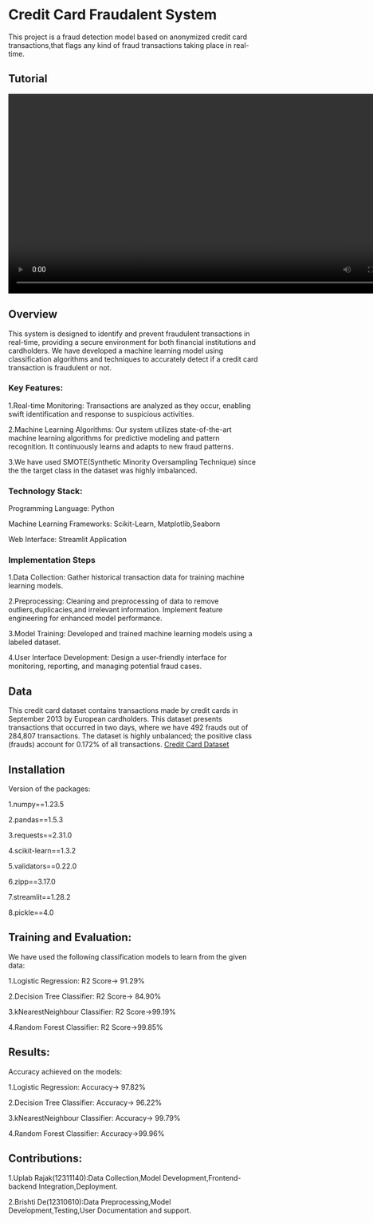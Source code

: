 # Credit Card Fraudalent System

This project is a fraud detection model based on anonymized credit card transactions,that flags any kind of fraud transactions taking place in real-time.


## Tutorial
<video width="800" height="400" controls autoplay loop>
  <source src="Detection_Video.mp4" type="video/mp4">
  Your browser does not support the video tag.
</video>

## Overview
This system is designed to identify and prevent fraudulent transactions in real-time, providing a secure environment for both financial institutions and cardholders. We have developed a machine learning model using classification algorithms and techniques to accurately detect if a credit card transaction is fraudulent or not. 

### Key Features:
1.Real-time Monitoring: Transactions are analyzed as they occur, enabling swift identification and response to suspicious activities.

2.Machine Learning Algorithms: Our system utilizes state-of-the-art machine learning algorithms for predictive modeling and pattern recognition. It continuously learns and adapts to new fraud patterns.

3.We have used SMOTE(Synthetic Minority Oversampling Technique) since the the target class in the dataset was highly imbalanced.

### Technology Stack:
Programming Language: Python

Machine Learning Frameworks: Scikit-Learn, Matplotlib,Seaborn

Web Interface: Streamlit Application

### Implementation Steps
1.Data Collection: Gather historical transaction data for training machine learning models.

2.Preprocessing: Cleaning and preprocessing of data to remove outliers,duplicacies,and irrelevant information. Implement feature engineering for enhanced model performance.

3.Model Training: Developed and trained machine learning models using a labeled dataset. 

4.User Interface Development: Design a user-friendly interface for monitoring, reporting, and managing potential fraud cases.

## Data
This credit card dataset contains transactions made by credit cards in September 2013 by European cardholders. This dataset presents transactions that occurred in two days, where we have 492 frauds out of 284,807 transactions. The dataset is highly unbalanced; the positive class (frauds) account for 0.172% of all transactions.
[Credit Card Dataset](creditcard.csv)

## Installation 
Version of the packages:<p>
1.numpy==1.23.5<p>
2.pandas==1.5.3<p>
3.requests==2.31.0<p>
4.scikit-learn==1.3.2<p>
5.validators==0.22.0<p>
6.zipp==3.17.0<p>
7.streamlit==1.28.2<p>
8.pickle==4.0<p>

## Training and Evaluation:
We have used the following classification models to learn from the given data:<p>
1.Logistic Regression: R2 Score-> 91.29% <p>
2.Decision Tree Classifier: R2 Score-> 84.90%<p>
3.kNearestNeighbour Classifier: R2 Score->99.19%<p>
4.Random Forest Classifier: R2 Score->99.85%<p>

## Results:
Accuracy achieved on the models:<p>
1.Logistic Regression: Accuracy-> 97.82% <p>
2.Decision Tree Classifier: Accuracy-> 96.22%<p>
3.kNearestNeighbour Classifier: Accuracy-> 99.79%<p>
4.Random Forest Classifier: Accuracy->99.96%<p>

## Contributions:
1.Uplab Rajak(12311140):Data Collection,Model Development,Frontend-backend Integration,Deployment.

2.Brishti De(12310610):Data Preprocessing,Model Development,Testing,User Documentation and support.

